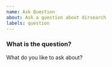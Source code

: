 ```yaml
---
name: Ask Question
about: Ask a question about dirsearch
labels: question
---
```


### What is the question?

What do you like to ask about?

